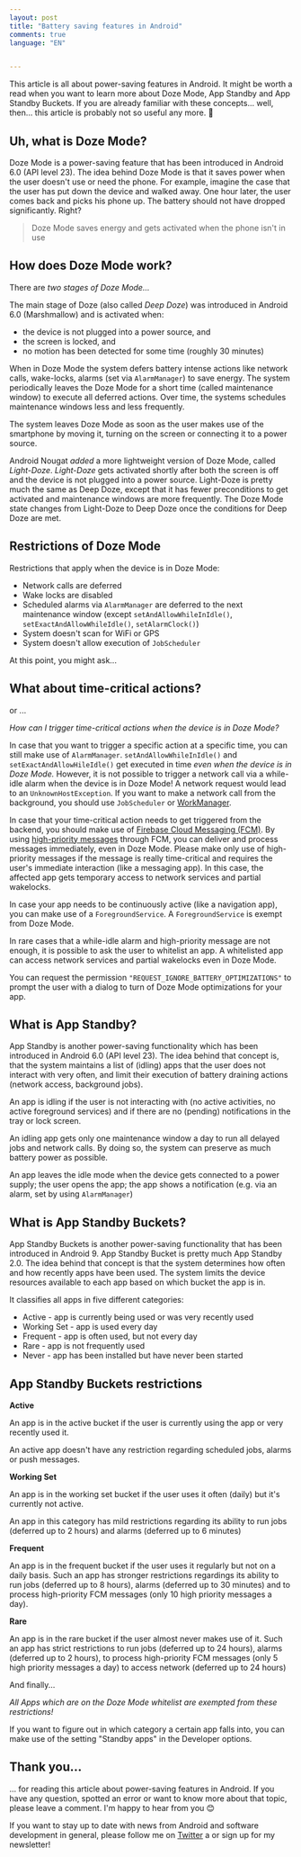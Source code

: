 ```yaml
---
layout: post
title: "Battery saving features in Android"
comments: true
language: "EN"


---
```


This article is all about power-saving features in Android. It might be worth a read when you want to learn more about Doze Mode, App Standby and App Standby Buckets. If you are already familiar with these concepts... well, then... this article is probably not so useful any more. :speak_no_evil:


## Uh, what is Doze Mode?

Doze Mode is a power-saving feature that has been introduced in Android 6.0 (API level 23).
The idea behind Doze Mode is that it saves power when the user doesn't use or need the phone. For example, imagine the case that the user has put down the device and walked away. One hour later, the user comes back and picks his phone up. The battery should not have dropped significantly. Right?

>Doze Mode saves energy and gets activated when the phone isn't in use

## How does Doze Mode work?

There are *two stages of Doze Mode...*

The main stage of Doze (also called *Deep Doze*) was introduced in Android 6.0 (Marshmallow) and is activated when:
- the device is not plugged into a power source, and
- the screen is locked, and
- no motion has been detected for some time (roughly 30 minutes)

When in Doze Mode the system defers battery intense actions like network calls, wake-locks, alarms (set via `AlarmManager`) to save energy. The system periodically leaves the Doze Mode for a short time (called maintenance window) to execute all deferred actions. Over time, the systems schedules maintenance windows less and less frequently.

The system leaves Doze Mode as soon as the user makes use of the smartphone by moving it, turning on the screen or connecting it to a power source.

Android Nougat *added* a more lightweight version of Doze Mode, called *Light-Doze*.
*Light-Doze* gets activated shortly after both the screen is off and the device is not plugged into a power source.
Light-Doze is pretty much the same as Deep Doze, except that it has fewer preconditions to get activated and maintenance windows are more frequently. The Doze Mode state changes from Light-Doze to Deep Doze once the conditions for Deep Doze are met.

## Restrictions of Doze Mode

Restrictions that apply when the device is in Doze Mode:
- Network calls are deferred
- Wake locks are disabled
- Scheduled alarms via `AlarmManager` are deferred to the next maintenance window
(except `setAndAllowWhileInIdle()`, `setExactAndAllowWhileIdle()`, `setAlarmClock()`)
- System doesn't scan for WiFi or GPS
- System doesn't allow execution of `JobScheduler`

At this point, you might ask...

## What about time-critical actions?

or ...

*How can I trigger time-critical actions when the device is in Doze Mode?*

In case that you want to trigger a specific action at a specific time, you can still make use of `AlarmManager`.
`setAndAllowWhileInIdle()` and `setExactAndAllowHileIdle()` get executed in time <i>even when the device is in Doze Mode.</i>
However, it is not possible to trigger a network call via a while-idle alarm when the device is in Doze Mode! A network request would lead to an `UnknownHostException`. If you want to make a network call from the background, you should use `JobScheduler` or <a href="https://www.andreasschrade.com/android-how-to-workmanager">WorkManager</a>.

In case that your time-critical action needs to get triggered from the backend, you should make use of <a href="https://firebase.google.com/docs/cloud-messaging/" target="_blank">Firebase Cloud Messaging (FCM)</a>.
By using <a href="https://firebase.google.com/docs/cloud-messaging/admin/send-messages" target="_blank">high-priority messages</a> through FCM, you can deliver and process messages immediately, even in Doze Mode. Please make only use of high-priority messages if the message is really time-critical and requires the user's immediate interaction (like a messaging app). In this case, the affected app gets temporary access to network services and partial wakelocks.

In case your app needs to be continuously active (like a navigation app), you can make use of a `ForegroundService`.
A `ForegroundService` is exempt from Doze Mode.

In rare cases that a while-idle alarm and high-priority message are not enough, it is possible to ask the user to whitelist an app. A whitelisted app can access network services and partial wakelocks even in Doze Mode.

You can request the permission `"REQUEST_IGNORE_BATTERY_OPTIMIZATIONS"` to prompt the user with a dialog to turn of Doze Mode optimizations for your app.


## What is App Standby?

App Standby is another power-saving functionality which has been introduced in Android 6.0 (API level 23). The idea behind that concept is, that the system maintains a list of (idling) apps that the user does not interact with very often, and limit their execution of battery draining actions (network access, background jobs).

An app is idling if the user is not interacting with (no active activities, no active foreground services) and if there are no (pending) notifications in the tray or lock screen.

An idling app gets only one maintenance window a day to run all delayed jobs and network calls. By doing so, the system can preserve as much battery power as possible.

An app leaves the idle mode when the device gets connected to a power supply; the user opens the app; the app shows a notification (e.g. via an alarm, set by using `AlarmManager`)


## What is App Standby Buckets?

App Standby Buckets is another power-saving functionality that has been introduced in Android 9. App Standby Bucket is pretty much App Standby 2.0. The idea behind that concept is that the system determines how often and how recently apps have been used. The system limits the device resources available to each app based on which bucket the app is in.

It classifies all apps in five different categories:
- Active - app is currently being used or was very recently used
- Working Set - app is used every day
- Frequent - app is often used, but not every day
- Rare - app is not frequently used
- Never - app has been installed but have never been started


## App Standby Buckets restrictions

**Active**

An app is in the active bucket if the user is currently using the app or very recently used it.

An active app doesn't have any restriction regarding scheduled jobs, alarms or push messages.

**Working Set**

An app is in the working set bucket if the user uses it often (daily) but it's currently not active.

An app in this category has mild restrictions regarding its ability to run jobs (deferred up to 2 hours) and alarms (deferred up to 6 minutes)

**Frequent**

An app is in the frequent bucket if the user uses it regularly but not on a daily basis. 
Such an app has stronger restrictions regardings its ability to run jobs (deferred up to 8 hours), alarms (deferred up to 30 minutes) and to process high-priority FCM messages (only 10 high priority messages a day).
  
**Rare**

An app is in the rare bucket if the user almost never makes use of it. Such an app has strict restrictions to run jobs (deferred up to 24 hours), alarms (deferred up to 2 hours), to process high-priority FCM messages (only 5 high priority messages a day) to access network (deferred up to 24 hours)


And finally...

*All Apps which are on the Doze Mode whitelist are exempted from these restrictions!*


If you want to figure out in which category a certain app falls into, you can make use of the setting "Standby apps" in the Developer options.

## Thank you...

... for reading this article about power-saving features in Android. If you have any question, spotted an error or want to know more about that topic, please leave a comment. I'm happy to hear from you :blush:

If you want to stay up to date with news from Android and software development in general, please follow me on <a href="https://twitter.com/andreasschrade" target="_blank">Twitter</a> a or sign up for my newsletter!